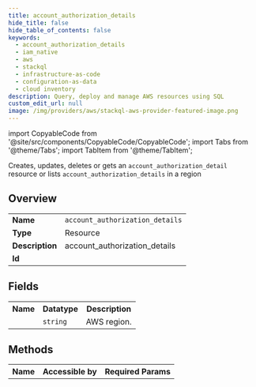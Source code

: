 ```yaml
---
title: account_authorization_details
hide_title: false
hide_table_of_contents: false
keywords:
  - account_authorization_details
  - iam_native
  - aws
  - stackql
  - infrastructure-as-code
  - configuration-as-data
  - cloud inventory
description: Query, deploy and manage AWS resources using SQL
custom_edit_url: null
image: /img/providers/aws/stackql-aws-provider-featured-image.png
---
```


import CopyableCode from '@site/src/components/CopyableCode/CopyableCode';
import Tabs from '@theme/Tabs';
import TabItem from '@theme/TabItem';

Creates, updates, deletes or gets an <code>account_authorization_detail</code> resource or lists <code>account_authorization_details</code> in a region

## Overview
<table><tbody>
<tr><td><b>Name</b></td><td><code>account_authorization_details</code></td></tr>
<tr><td><b>Type</b></td><td>Resource</td></tr>
<tr><td><b>Description</b></td><td>account_authorization_details</td></tr>
<tr><td><b>Id</b></td><td><CopyableCode code="aws.iam_native.account_authorization_details" /></td></tr>
</tbody></table>

## Fields
<table><tbody><tr><th>Name</th><th>Datatype</th><th>Description</th></tr><tr><td><CopyableCode code="region" /></td><td><code>string</code></td><td>AWS region.</td></tr>
</tbody></table>

## Methods

<table><tbody>
  <tr>
    <th>Name</th>
    <th>Accessible by</th>
    <th>Required Params</th>
  </tr>
</tbody></table>







